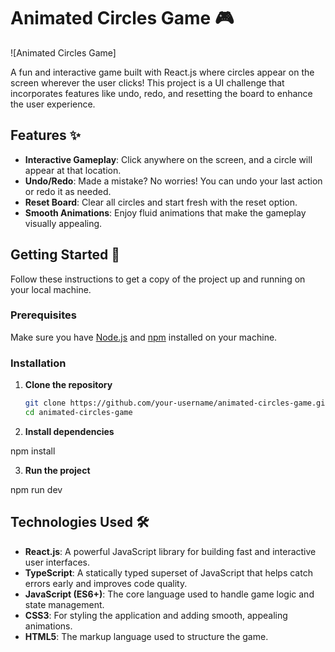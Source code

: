# Animated Circles Game 🎮

![Animated Circles Game]

A fun and interactive game built with React.js where circles appear on the screen wherever the user clicks! This project is a UI challenge that incorporates features like undo, redo, and resetting the board to enhance the user experience.

## Features ✨

- **Interactive Gameplay**: Click anywhere on the screen, and a circle will appear at that location.
- **Undo/Redo**: Made a mistake? No worries! You can undo your last action or redo it as needed.
- **Reset Board**: Clear all circles and start fresh with the reset option.
- **Smooth Animations**: Enjoy fluid animations that make the gameplay visually appealing.

## Getting Started 🚀

Follow these instructions to get a copy of the project up and running on your local machine.

### Prerequisites

Make sure you have [Node.js](https://nodejs.org/) and [npm](https://www.npmjs.com/) installed on your machine.

### Installation

1. **Clone the repository**

   ```bash
   git clone https://github.com/your-username/animated-circles-game.git
   cd animated-circles-game

2. **Install dependencies**

  npm install

3. **Run the project**

  npm run dev

## Technologies Used 🛠️

- **React.js**: A powerful JavaScript library for building fast and interactive user interfaces.
- **TypeScript**: A statically typed superset of JavaScript that helps catch errors early and improves code quality.
- **JavaScript (ES6+)**: The core language used to handle game logic and state management.
- **CSS3**: For styling the application and adding smooth, appealing animations.
- **HTML5**: The markup language used to structure the game.